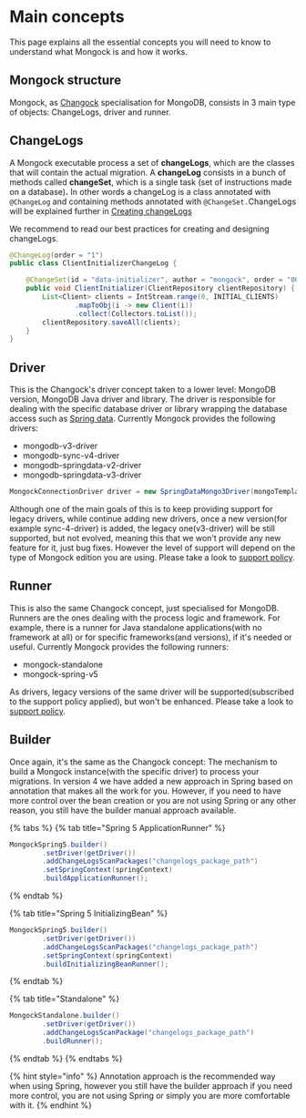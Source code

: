 # Main concepts

This page explains all the essential concepts you will need to know to understand what Mongock is and how it works. 

## Mongock structure

Mongock, as [Changock](../../#what-is-changock) specialisation for MongoDB,  consists in 3 main type of objects: ChangeLogs, driver and runner.

## ChangeLogs

A Mongock executable process a set of **changeLogs**, which are the classes that will contain the actual migration. A **changeLog** consists in a bunch of methods called **changeSet**, which is a single task \(set of instructions made on a database\)**.** In other words a changeLog is a class annotated with `@ChangeLog` and containing methods annotated with `@ChangeSet.`ChangeLogs will be explained further in [Creating changeLogs](../untitled.md)

We recommend to read our best practices for creating and designing changeLogs.

```java
@ChangeLog(order = "1")
public class ClientInitializerChangeLog {

    @ChangeSet(id = "data-initializer", author = "mongock", order = "001")
    public void ClientInitializer(ClientRepository clientRepository) {
        List<Client> clients = IntStream.range(0, INITIAL_CLIENTS)
                .mapToObj(i -> new Client(i))
                .collect(Collectors.toList());
        clientRepository.saveAll(clients);
    }
}
```

## Driver

This is the Changock's driver concept taken to a lower level: MongoDB version, MongoDB Java driver and library. The driver is responsible for dealing with the specific database driver or library wrapping the database access such as [Spring data](https://spring.io/projects/spring-data-mongodb). Currently Mongock provides the following drivers:

* mongodb-v3-driver
* mongodb-sync-v4-driver
* mongodb-springdata-v2-driver
* mongodb-springdata-v3-driver

```java
MongockConnectionDriver driver = new SpringDataMongo3Driver(mongoTemplate);
```

Although one of the main goals of this is to keep providing support for legacy drivers, while continue adding new drivers, once a new version\(for example sync-4-driver\) is added, the legacy one\(v3-driver\) will be still supported, but not evolved, meaning this that we won't provide any new feature for it, just bug fixes. However the level of support will depend on the type of Mongock edition you are using. Please take a look to [support policy](../../resources/mongock-support-policy.md).

## Runner

This is also the same Changock concept, just specialised for MongoDB. Runners are the ones dealing with the process logic and framework. For example, there is a runner for Java standalone applications\(with no framework at all\) or for specific frameworks\(and versions\), if it's needed or useful. Currently Mongock provides the following runners:

* mongock-standalone
* mongock-spring-v5

As drivers, legacy versions of the same driver will be supported\(subscribed to the support policy applied\), but won't be enhanced. Please take a look to [support policy](../../resources/mongock-support-policy.md).

## Builder

Once again, it's the same as the Changock concept: The mechanism to build a Mongock instance\(with the specific driver\) to process your migrations. In version 4 we have added a new approach in Spring based on annotation that makes all the work for you. However, if you need to have more control over the bean creation or you are not using Spring or any other reason, you still have the builder manual approach available.

{% tabs %}
{% tab title="Spring 5 ApplicationRunner" %}
```java
MongockSpring5.builder()
        .setDriver(getDriver())
        .addChangeLogsScanPackages("changelogs_package_path")
        .setSpringContext(springContext)
        .buildApplicationRunner();
```
{% endtab %}

{% tab title="Spring 5 InitializingBean" %}
```java
MongockSpring5.builder()
        .setDriver(getDriver())
        .addChangeLogsScanPackages("changelogs_package_path")
        .setSpringContext(springContext)
        .buildInitializingBeanRunner();
```
{% endtab %}

{% tab title="Standalone" %}
```java
MongockStandalone.builder()
        .setDriver(getDriver())
        .addChangeLogsScanPackage("changelogs_package_path")
        .buildRunner();
```
{% endtab %}
{% endtabs %}

{% hint style="info" %}
Annotation approach is the recommended way when using Spring, however you still have the builder approach if you need more control, you are not using Spring or simply you are more comfortable with it.
{% endhint %}

